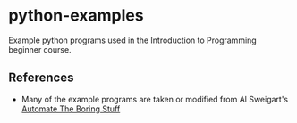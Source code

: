 # python-examples

Example python programs used in the Introduction to Programming beginner course.

## References

- Many of the example programs are taken or modified from Al Sweigart's [Automate The Boring Stuff](https://automatetheboringstuff.com/)
